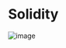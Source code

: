 # Solidity

![image](https://user-images.githubusercontent.com/124920759/235417854-b38cf171-4603-4d52-9723-171c4b8a2d63.png)
